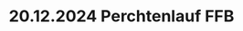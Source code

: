 ---
layout: photo_set
title:  20.12.2024 Perchtenlauf FFB
description: "Fotos vom 320.12.2024 beim Perchtenlauf FFB."

photos:
    set: 2024/perchtenlauf_24/lauf
    size: 260
---